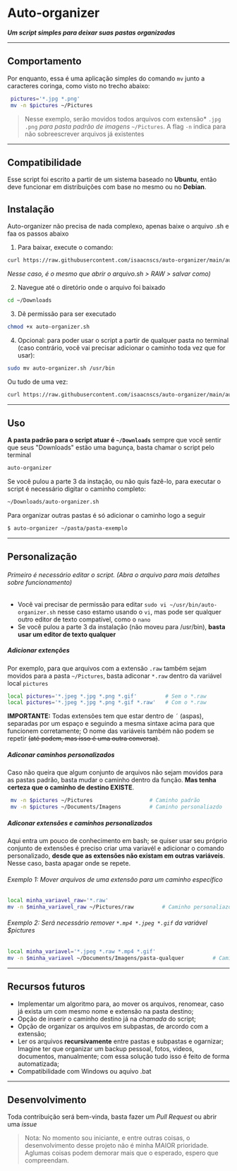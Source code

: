 # Auto-organizer
___Um script simples para deixar suas pastas organizadas___

---
## Comportamento
Por enquanto, essa é uma aplicação simples do comando `mv` junto a caracteres coringa, como visto no trecho abaixo:
```sh
 pictures='*.jpg *.png'
 mv -n $pictures ~/Pictures
```
> Nesse exemplo, serão movidos todos arquivos com extensão* `.jpg .png` *para pasta padrão de imagens* `~/Pictures`.
A flag `-n` indica para não sobreescrever arquivos já existentes

---

## Compatibilidade

Esse script foi escrito a partir de um sistema baseado no **Ubuntu**, então deve funcionar em distribuições com base no mesmo ou no **Debian**.

## Instalação

Auto-organizer não precisa de nada complexo, apenas baixe o arquivo .sh e faa os passos abaixo

1. Para baixar, execute o comando: 
```sh
curl https://raw.githubusercontent.com/isaacnscs/auto-organizer/main/auto-organizer.sh > auto-organizer.sh
```
*Nesse caso, é o mesmo que abrir o arquivo.sh > RAW > salvar como)*

2. Navegue até o diretório onde o arquivo foi baixado
```sh
cd ~/Downloads
```
3. Dê permissão para ser executado
```sh
chmod +x auto-organizer.sh
```
4. Opcional: para poder usar o script a partir de qualquer pasta no terminal (caso contrário, você vai precisar adicionar o caminho toda vez que for usar):
```sh
sudo mv auto-organizer.sh /usr/bin
```
Ou tudo de uma vez:
```sh
curl https://raw.githubusercontent.com/isaacnscs/auto-organizer/main/auto-organizer.sh > auto-organizer.sh && chmod +x ~/Downloads/auto-organizer.sh && sudo mv auto-organizer.sh /usr/bin
```

---
## Uso
**A pasta padrão para o script atuar é `~/Downloads`** sempre que você sentir que seus "Downloads" estão uma bagunça, basta chamar o script pelo terminal
```sh
auto-organizer
```
Se você pulou a parte 3 da instação, ou não quis fazê-lo, para executar o script é necessário digitar o caminho completo:
```sh
~/Downloads/auto-organizer.sh
```
Para organizar outras pastas é só adicionar o caminho logo a seguir
```sh
$ auto-organizer ~/pasta/pasta-exemplo
```
---
## Personalização
###### Primeiro é necessário editar o script. (Abra o arquivo para mais detalhes sobre funcionamento)
* Você vai precisar de permissão para editar `sudo vi ~/usr/bin/auto-organizer.sh` nesse caso estamo usando o `vi`, mas pode ser qualquer outro editor de texto compatível, como o `nano`
* Se você pulou a parte 3 da instalação (não moveu para /usr/bin), **basta usar um editor de texto qualquer**

##### Adicionar extenções
Por exemplo, para que arquivos com a extensão `.raw` também sejam movidos para a pasta `~/Pictures`, basta adiconar `*.raw` dentro da variável local `pictures`
```sh
local pictures='*.jpeg *.jpg *.png *.gif'         # Sem o *.raw
local pictures='*.jpeg *.jpg *.png *.gif *.raw'   # Com o *.raw
```
**IMPORTANTE:** Todas extensões tem que estar dentro de `´` (aspas), separadas por um espaço e seguindo a mesma sintaxe acima para que funcionem corretamente; O nome das variáveis também não podem se repetir ~~(até podem, mas isso é uma outra conversa)~~.

##### Adiconar caminhos personalizados
Caso não queira que algum conjunto de arquivos não sejam movidos para as pastas padrão, basta mudar o caminho dentro da função. **Mas tenha certeza que o caminho de destino EXISTE**.
```sh
 mv -n $pictures ~/Pictures                  # Caminho padrão
 mv -n $pictures ~/Documents/Imagens         # Caminho personaliazdo
```
##### Adiconar extensões e caminhos personalizados
Aqui entra um pouco de conhecimento em bash; se quiser usar seu próprio conjunto de extensões é preciso criar uma variavél e adicionar o comando personalizado, **desde que as extensões não existam em outras variáveis**. Nesse caso, basta apagar onde se repete.

###### Exemplo 1: Mover arquivos de uma extensão para um caminho específico
```sh
local minha_variavel_raw='*.raw'                 
mv -n $minha_variavel_raw ~/Pictures/raw         # Caminho personaliazdo, a pasta raw deve existir
```
###### Exemplo 2: Será necessário remover `*.mp4 *.jpeg *.gif` da variável $pictures

```sh
local minha_variavel='*.jpeg *.raw *.mp4 *.gif'                 
mv -n $minha_variavel ~/Documents/Imagens/pasta-qualquer         # Caminho personaliazdo
```
---
## Recursos futuros
- Implementar um algoritmo para, ao mover os arquivos, renomear, caso já exista um com mesmo nome e extensão na pasta destino;
- Opção de inserir o caminho destino já na *chamada* do script;
- Opção de organizar os arquivos em subpastas, de arcordo com a extensão;
- Ler os arquivos **recursivamente** entre pastas e subpastas e ogarnizar; Imagine ter que organizar um backup pessoal, fotos, videos, documentos, manualmente; com essa solução tudo isso é feito de forma automatizada;
- Compatibilidade com Windows ou aquivo .bat

---
## Desenvolvimento
Toda contribuição será bem-vinda, basta fazer um *Pull Request* ou abrir uma *issue*


> Nota: No momento sou iniciante, e entre outras coisas, o desenvolvimento desse projeto não é minha MAIOR prioridade. 
Aglumas coisas podem demorar mais que o esperado, espero que compreendam.
